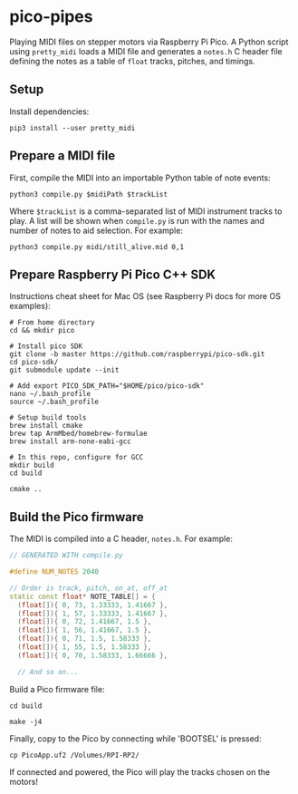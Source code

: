 # pico-pipes

Playing MIDI files on stepper motors via Raspberry Pi Pico. A Python script
using `pretty_midi` loads a MIDI file and generates a `notes.h` C header file
defining the notes as a table of `float` tracks, pitches, and timings.


## Setup

Install dependencies:

```shell
pip3 install --user pretty_midi
```


## Prepare a MIDI file

First, compile the MIDI into an importable Python table of note events:

```shell
python3 compile.py $midiPath $trackList
```

Where `$trackList` is a comma-separated list of MIDI instrument tracks to play.
A list will be shown when `compile.py` is run with the names and number of notes
to aid selection. For example:

```shell
python3 compile.py midi/still_alive.mid 0,1
```


## Prepare Raspberry Pi Pico C++ SDK

Instructions cheat sheet for Mac OS (see Raspberry Pi docs for more OS examples):

```shell
# From home directory
cd && mkdir pico

# Install pico SDK
git clone -b master https://github.com/raspberrypi/pico-sdk.git
cd pico-sdk/
git submodule update --init

# Add export PICO_SDK_PATH="$HOME/pico/pico-sdk"
nano ~/.bash_profile
source ~/.bash_profile

# Setup build tools
brew install cmake
brew tap ArmMbed/homebrew-formulae
brew install arm-none-eabi-gcc

# In this repo, configure for GCC
mkdir build
cd build

cmake ..
```


## Build the Pico firmware

The MIDI is compiled into a C header, `notes.h`. For example:

```cpp
// GENERATED WITH compile.py

#define NUM_NOTES 2040

// Order is track, pitch, on_at, off_at
static const float* NOTE_TABLE[] = {
  (float[]){ 0, 73, 1.33333, 1.41667 },
  (float[]){ 1, 57, 1.33333, 1.41667 },
  (float[]){ 0, 72, 1.41667, 1.5 },
  (float[]){ 1, 56, 1.41667, 1.5 },
  (float[]){ 0, 71, 1.5, 1.58333 },
  (float[]){ 1, 55, 1.5, 1.58333 },
  (float[]){ 0, 70, 1.58333, 1.66666 },

  // And so on...
```

Build a Pico firmware file:

```shell
cd build

make -j4
```

Finally, copy to the Pico by connecting while 'BOOTSEL' is pressed:

```shell
cp PicoApp.uf2 /Volumes/RPI-RP2/
```

If connected and powered, the Pico will play the tracks chosen on the motors!
